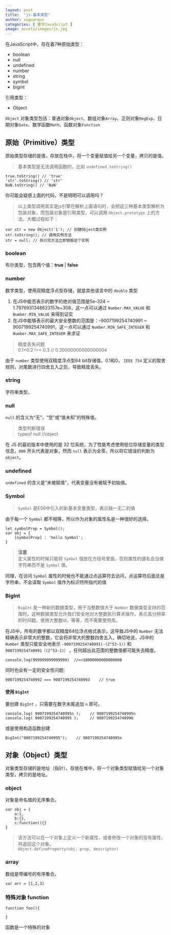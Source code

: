 ```yaml
---
layout: post
title:  "js-基本类型"
author: xuguanqun
categories: [ 重学JavaScript ]
image: assets/images/js.jpg
---
```

在JavaScript中，存在着7种原始类型：
+ boolean
+ null
+ undefined
+ number
+ string
+ symbol
+ bigint

引用类型：
+ Object

`Object` 对象类型包括：普通对象`Object`、数组对象`Array`、正则对象`RegExp`、日期对象`Date`、数学函数`Math`、函数对象`Function`
## 原始（Primitive）类型


原始类型存储的是值，存放在栈中，将一个变量赋值给另一个变量，拷贝的是值。

>基本类型是无法调用函数的，比如 `undefined.toString()`   

```
true.toString() // 'true'   
'str'.toString() // 'str'  
NaN.toString() // 'NaN'  
```  
你可能会疑惑上面的代码，不是明明可以调用吗？
>以上类型调用其实是js引擎在解析上面语句时，会把这三种基本类型解析为包装对象，而包装对象是引用类型，可以调用 `Object.prototype` 上的方法。大概过程如下：

```
var str = new Object('1'); // 创建Object类实例
str.toString(); // 调用实例方法
str = null; // 执行完方法立即销毁这个实例
```
### **boolean**
布尔类型，包含两个值：**true** | **false**
### **number**
数字类型，使用双精度浮点型存储，就是其他语言中的 `double` 类型
1. 在JS中能否表示的数字的绝对值范围是5e-324 ~ 1.7976931348623157e+308，这一点可以通过 `Number.MAX_VALUE` 和 `Number.MIN_VALUE` 来得到证实
2. 在JS中能够表示的最大安全整数的范围是：-9007199254740991 ~ 9007199254740991，这一点可以通过 `Number.MIN_SAFE_INTEGER` 和  `Number.MAX_SAFE_INTEGER` 来求证
> 精度丢失问题  
> 0.1+0.2 !== 0.3 // 0.30000000000000004


由于 `number` 类型使用双精度浮点型64 bit存储值，0.1和0， `IEEE 754` 定义的取舍规则，对尾数进行四舍五入之后，导致精度丢失。
### **string**
字符串类型，
### **null**
`null` 的含义为“无”、“空”或“值未知”的特殊值。
> 类型判断错误  
> typeof null //object

在 JS 的最初版本中使用的是 32 位系统，为了性能考虑使用低位存储变量的类型信息，`000` 开头代表是对象，然而 `null` 表示为全零，所以将它错误的判断为 `object`。

### **undefined**
`undefined` 的含义是“未被赋值”，代表变量没有被赋予初始值。
### **Symbol**
> `Symbol` 是ES6中引入的新基本变量类型，表示独一无二的值

由于每一个 `Symbol` 都不相等，所以作为对象的属性名是一种很好的选择。
```
let symbolProp = Symbol();
var obj = {
    [symbolProp] : 'hello Symbol';
}
```
>**注意**  
>定义属性的时候只能将 `Symbol` 值放在方括号里面，否则属性的键名会当做字符串而不是 `Symbol` 值。  

同理，在访问 `Symbol` 属性的时候也不能通过点运算符去访问，点运算符后面总是字符串，不会读取 `Symbol` 值作为标识符所指代的值   

### BigInt
>`BigInt` 是一种新的数据类型，用于当整数值大于 `Number` 数据类型支持的范围时。这种数据类型允许我们安全地对大整数执行算术操作，表示高分辨率的时间戳，使用大整数id，等等，而不需要使用库。

在JS中，所有的数字都以双精度64位浮点格式表示，这导致JS中的 `Number` 无法精确表示非常大的整数，它会将非常大的整数四舍五入，确切地说，JS中的 `Number` 类型只能安全地表示 `-9007199254740991(-(2^53-1))` 和 `9007199254740991（(2^53-1)）` ，任何超出此范围的整数值都可能失去精度。   

```
console.log(999999999999999)  //=>10000000000000000
```

同时也会有一定的安全性问题:

```
9007199254740992 === 9007199254740993    // true
```
#### 使用 `BigInt`
要创建 `BigInt` ，只需要在数字末尾追加 `n` 即可。
```
console.log( 9007199254740995n );    // 9007199254740995n	
console.log( 9007199254740995 );     // 9007199254740996
```
或是使用构造函数创建
```
BigInt("9007199254740995");    // 9007199254740995n
```
## 对象（Object）类型
对象类型存储的是地址（指针），存放在堆中，将一个对象类型赋值给另一个对象类型，拷贝的是地址。
### **object**
对象是命名值的无序集合。  
```
var obj = {
    a:1,
    b:{},
    c:function(){}
}
```
>该方法可以在一个对象上定义一个新属性，或者修改一个对象的现有属性，并返回这个对象。  
>`Object.defineProperty(obj, prop, descriptor)`   

### **array**
数组是带编号的有序集合。
```
var arr = [1,2,3]
```
### 特殊对象 **function**
```
function foo(){
    
}
```
函数是一个特殊的对象
